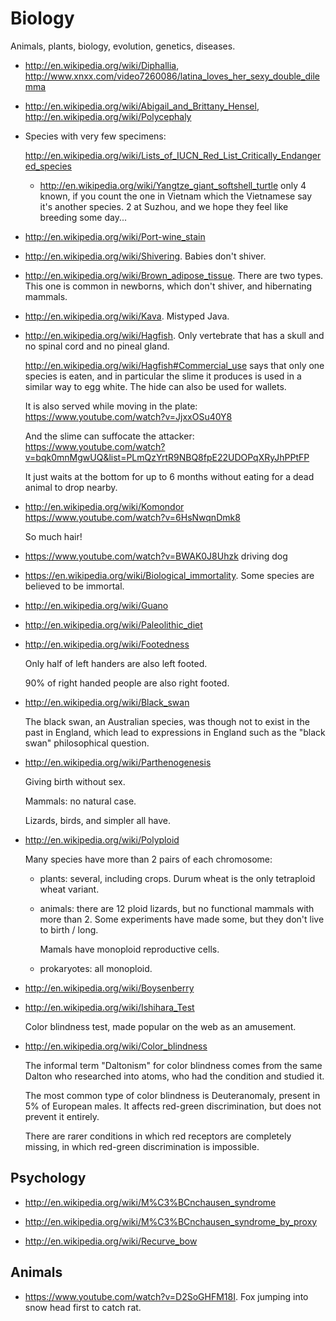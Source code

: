 # Biology

Animals, plants, biology, evolution, genetics, diseases.

-   <http://en.wikipedia.org/wiki/Diphallia>, <http://www.xnxx.com/video7260086/latina_loves_her_sexy_double_dilemma>

-   <http://en.wikipedia.org/wiki/Abigail_and_Brittany_Hensel>, <http://en.wikipedia.org/wiki/Polycephaly>

-   Species with very few specimens:

    <http://en.wikipedia.org/wiki/Lists_of_IUCN_Red_List_Critically_Endangered_species>

    - <http://en.wikipedia.org/wiki/Yangtze_giant_softshell_turtle> only 4 known, if you count the one in Vietnam which the Vietnamese say it's another species. 2 at Suzhou, and we hope they feel like breeding some day...

-   <http://en.wikipedia.org/wiki/Port-wine_stain>

-   <http://en.wikipedia.org/wiki/Shivering>. Babies don't shiver.

-   <http://en.wikipedia.org/wiki/Brown_adipose_tissue>. There are two types. This one is common in newborns, which don't shiver, and hibernating mammals.

-   <http://en.wikipedia.org/wiki/Kava>. Mistyped Java.

-   <http://en.wikipedia.org/wiki/Hagfish>. Only vertebrate that has a skull and no spinal cord and no pineal gland.

    <http://en.wikipedia.org/wiki/Hagfish#Commercial_use> says that only one species is eaten, and in particular the slime it produces is used in a similar way to egg white. The hide can also be used for wallets.

    It is also served while moving in the plate: <https://www.youtube.com/watch?v=JjxxOSu40Y8>

    And the slime can suffocate the attacker: <https://www.youtube.com/watch?v=bqk0mnMgwUQ&list=PLmQzYrtR9NBQ8fpE22UDOPqXRyJhPPtFP>

    It just waits at the bottom for up to 6 months without eating for a dead animal to drop nearby.

-   <http://en.wikipedia.org/wiki/Komondor> <https://www.youtube.com/watch?v=6HsNwqnDmk8>

    So much hair!

-   <https://www.youtube.com/watch?v=BWAK0J8Uhzk> driving dog

-   <https://en.wikipedia.org/wiki/Biological_immortality>. Some species are believed to be immortal.

-   <http://en.wikipedia.org/wiki/Guano>

-   <http://en.wikipedia.org/wiki/Paleolithic_diet>

-   <http://en.wikipedia.org/wiki/Footedness>

    Only half of left handers are also left footed.

    90% of right handed people are also right footed.

-   <http://en.wikipedia.org/wiki/Black_swan>

    The black swan, an Australian species, was though not to exist in the past in England, which lead to expressions in England such as the "black swan" philosophical question.

-   <http://en.wikipedia.org/wiki/Parthenogenesis>

    Giving birth without sex.

    Mammals: no natural case.

    Lizards, birds, and simpler all have.

-   <http://en.wikipedia.org/wiki/Polyploid>

    Many species have more than 2 pairs of each chromosome:

    - plants: several, including crops. Durum wheat is the only tetraploid wheat variant.
    - animals: there are 12 ploid lizards, but no functional mammals with more than 2. Some experiments have made some, but they don't live to birth / long.

        Mamals have monoploid reproductive cells.

    - prokaryotes: all monoploid.

-   <http://en.wikipedia.org/wiki/Boysenberry>

-   <http://en.wikipedia.org/wiki/Ishihara_Test>

    Color blindness test, made popular on the web as an amusement.

-   <http://en.wikipedia.org/wiki/Color_blindness>

    The informal term "Daltonism" for color blindness comes from the same Dalton who researched into atoms, who had the condition and studied it.

    The most common type of color blindness is Deuteranomaly, present in 5% of European males. It affects red-green discrimination, but does not prevent it entirely.

    There are rarer conditions in which red receptors are completely missing, in which red-green discrimination is impossible.

## Psychology

-   <http://en.wikipedia.org/wiki/M%C3%BCnchausen_syndrome>

-   <http://en.wikipedia.org/wiki/M%C3%BCnchausen_syndrome_by_proxy>

-   <http://en.wikipedia.org/wiki/Recurve_bow>

## Animals

-   <https://www.youtube.com/watch?v=D2SoGHFM18I>. Fox jumping into snow head first to catch rat.
